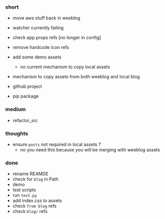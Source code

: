 ### short

- move aws stuff back in weeblog
- watcher currently failing

- check app.props refs [no longer in config]
- remove hardcode icon refs
- add some demo assets
  - no current mechanism to copy local assets

- mechanism to copy assets from both weeblog and local blog

- github project
- pip package

### medium

- refactor_src

### thoughts

- ensure `posts` not required in local assets ?
  - no you need this because you will be merging with weeblog assets

### done

- rename REAMDE
- check for `blog` in Path
- demo
- test scripts
- run `test.py`
- add index.css to assets
- check `from blog` refs
- check `blog/` refs

